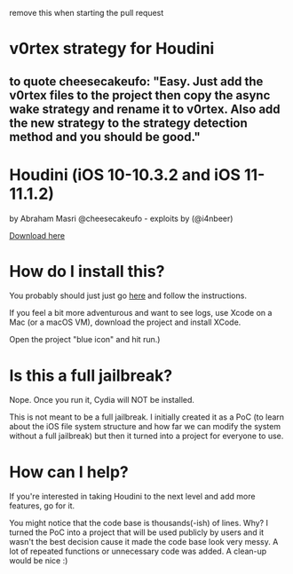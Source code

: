 remove this when starting the pull request
# v0rtex strategy for Houdini

to quote cheesecakeufo:
"Easy. Just add the v0rtex files to the project then copy the async wake strategy and rename it to v0rtex.
Also add the new strategy to the strategy detection method and you should be good."
-------------------


# Houdini (iOS 10-10.3.2 and iOS 11-11.1.2)

by Abraham Masri @cheesecakeufo - exploits by (@i4nbeer)

[Download here](https://iabem97.github.io/houdini_website/)

# How do I install this?
You probably should just just go [here](http://iabem97.github.io/houdini_website) and follow the instructions.

If you feel a bit more adventurous and want to see logs, use Xcode on a Mac (or a macOS VM), download the project and install XCode.

Open the project "blue icon" and hit run.)

# Is this a full jailbreak?
Nope. Once you run it, Cydia will NOT be installed.

This is not meant to be a full jailbreak. I initially created it as a PoC (to learn about the iOS file system structure and how far we can modify the system without a full jailbreak) but then it turned into a project for everyone to use.

# How can I help?
If you're interested in taking Houdini to the next level and add more features, go for it.

You might notice that the code base is thousands(-ish) of lines. Why? I turned the PoC into a project that will be used publicly by users and it wasn't the best decision cause it made the code base look very messy. A lot of repeated functions or unnecessary code was added. A clean-up would be nice :)

